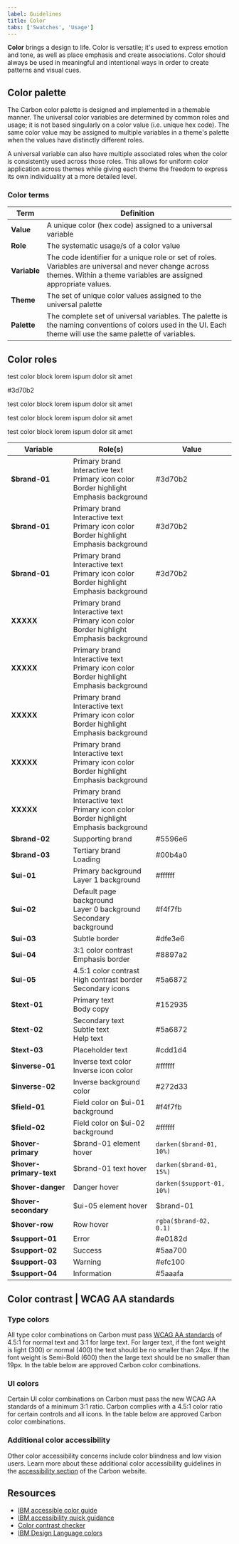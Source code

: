 ```yaml
---
label: Guidelines
title: Color
tabs: ['Swatches', 'Usage']
---
```


<page-intro>**Color** brings a design to life. Color is versatile; it's used to express emotion and tone, as well as place emphasis and create associations. Color should always be used in meaningful and intentional ways in order to create patterns and visual cues.</page-intro>

## Color palette

The Carbon color palette is designed and implemented in a themable manner. The universal color variables are determined by common roles and usage; it is not based singularly on a color value (i.e. unique hex code). The same color value may be assigned to multiple variables in a theme's palette when the values have distinctly different roles.

A universal variable can also have multiple associated roles when the color is consistently used across those roles. This allows for uniform color application across themes while giving each theme the freedom to express its own individuality at a more detailed level.

### Color terms

| Term         | Definition                                                                                                                                                               |
| ------------ | ------------------------------------------------------------------------------------------------------------------------------------------------------------------------ |
| **Value**    | A unique color (hex code) assigned to a universal variable                                                                                                               |
| **Role**     | The systematic usage/s of a color value                                                                                                                                  |
| **Variable** | The code identifier for a unique role or set of roles. Variables are universal and never change across themes. Within a theme variables are assigned appropriate values. |
| **Theme**    | The set of unique color values assigned to the universal palette                                                                                                         |
| **Palette**  | The complete set of universal variables. The palette is the naming conventions of colors used in the UI. Each theme will use the same palette of variables.              |

## Color roles

test color block lorem ispum dolor sit amet

<color-block>#3d70b2</color-block>

test color block lorem ispum dolor sit amet

<color-block size="l" hex="#00aa00"/>

test color block lorem ispum dolor sit amet

test color block lorem ispum dolor sit amet

| Variable                | Role(s)                                                                                                            | Value                                                     |
| ----------------------- | ------------------------------------------------------------------------------------------------------------------ | --------------------------------------------------------- |
| **$brand-01**           | Primary brand <br /> Interactive text <br /> Primary icon color <br /> Border highlight <br /> Emphasis background | <color-block>#3d70b2</color-block>                        |
| **$brand-01**           | Primary brand <br /> Interactive text <br /> Primary icon color <br /> Border highlight <br /> Emphasis background | <color-block size="s">#3d70b2</color-block>               |
| **$brand-01**           | Primary brand <br /> Interactive text <br /> Primary icon color <br /> Border highlight <br /> Emphasis background | <color-block size="s" hex="#ff0000">#3d70b2</color-block> |
| **XXXXX**               | Primary brand <br /> Interactive text <br /> Primary icon color <br /> Border highlight <br /> Emphasis background | <color-block size="s" hex="#00aaff"/>                     |
| **XXXXX**               | Primary brand <br /> Interactive text <br /> Primary icon color <br /> Border highlight <br /> Emphasis background | <color-block size="M" hex="#00aaff"/>                     |
| **XXXXX**               | Primary brand <br /> Interactive text <br /> Primary icon color <br /> Border highlight <br /> Emphasis background | <color-block size="l" hex="#00aaff"/>                     |
| **XXXXX**               | Primary brand <br /> Interactive text <br /> Primary icon color <br /> Border highlight <br /> Emphasis background | <color-block size="200" hex="#00aa00"/>                   |
| **XXXXX**               | Primary brand <br /> Interactive text <br /> Primary icon color <br /> Border highlight <br /> Emphasis background | <color-block size="200" hex="#ff00ff"/>                   |
| **$brand-02**           | Supporting brand                                                                                                   | <color-block>#5596e6</color-block>                        |
| **$brand-03**           | Tertiary brand <br /> Loading                                                                                      | <color-block>#00b4a0</color-block>                        |
| **$ui-01**              | Primary background <br /> Layer 1 background                                                                       | <color-block>#ffffff</color-block>                        |
| **$ui-02**              | Default page background <br /> Layer 0 background <br /> Secondary background                                      | <color-block>#f4f7fb</color-block>                        |
| **$ui-03**              | Subtle border                                                                                                      | <color-block>#dfe3e6</color-block>                        |
| **$ui-04**              | 3:1 color contrast <br /> Emphasis border                                                                          | <color-block>#8897a2</color-block>                        |
| **$ui-05**              | 4.5:1 color contrast <br /> High contrast border <br /> Secondary icons                                            | <color-block>#5a6872</color-block>                        |
| **$text-01**            | Primary text <br /> Body copy                                                                                      | <color-block>#152935</color-block>                        |
| **$text-02**            | Secondary text <br /> Subtle text <br /> Help text                                                                 | <color-block>#5a6872</color-block>                        |
| **$text-03**            | Placeholder text                                                                                                   | <color-block>#cdd1d4</color-block>                        |
| **$inverse-01**         | Inverse text color <br /> Inverse icon color                                                                       | <color-block>#ffffff</color-block>                        |
| **$inverse-02**         | Inverse background color                                                                                           | <color-block>#272d33</color-block>                        |
| **$field-01**           | Field color on $ui-01 background                                                                                   | <color-block>#f4f7fb</color-block>                        |
| **$field-02**           | Field color on $ui-02 background                                                                                   | <color-block>#ffffff</color-block>                        |
| **$hover-primary**      | $brand-01 element hover                                                                                            | `darken($brand-01, 10%)`                                  |
| **$hover-primary-text** | $brand-01 text hover                                                                                               | `darken($brand-01, 15%)`                                  |
| **$hover-danger**       | Danger hover                                                                                                       | `darken($support-01, 10%)`                                |
| **$hover-secondary**    | $ui-05 element hover                                                                                               | $brand-01                                                 |
| **$hover-row**          | Row hover                                                                                                          | `rgba($brand-02, 0.1)`                                    |
| **$support-01**         | Error                                                                                                              | <color-block>#e0182d</color-block>                        |
| **$support-02**         | Success                                                                                                            | <color-block>#5aa700</color-block>                        |
| **$support-03**         | Warning                                                                                                            | <color-block>#efc100</color-block>                        |
| **$support-04**         | Information                                                                                                        | <color-block>#5aaafa</color-block>                        |

## Color contrast | WCAG AA standards

### Type colors

<p>All type color combinations on Carbon must pass <a href="https://www.w3.org/TR/UNDERSTANDING-WCAG20/visual-audio-contrast-contrast.html" target=blank>WCAG AA standards</a> of 4.5:1 for normal text and 3:1 for large text. For larger text, if the font weight is light (300) or normal (400) the text should be no smaller than 24px. If the font weight is Semi-Bold (600) then the large text should be no smaller than 19px. In the table below are approved Carbon color combinations.</p>

<div data-insert-component="ColorContrast"></div>

### UI colors

Certain UI color combinations on Carbon must pass the new WCAG AA standards of a minimum 3:1 ratio. Carbon complies with a 4.5:1 color ratio for certain controls and all icons. In the table below are approved Carbon color combinations.

<div data-insert-component="UIColorContrast"></div>

### Additional color accessibility

Other color accessibility concerns include color blindness and low vision users. Learn more about these additional color accessibility guidelines in the [accessibility section](http://carbondesignsystem.com/guidelines/accessibility/color) of the Carbon website.

## Resources

- <a href="https://www.w3.org/TR/UNDERSTANDING-WCAG20/visual-audio-contrast-contrast.html" target=blank>IBM accessible color guide</a>
- <a href="https://w3.ibm.com/able/devtest/quick/" target=blank>IBM accessibility quick guidance</a>
- <a href="https://marijohannessen.github.io/color-contrast-checker/" target=blank>Color contrast checker</a>
- <a href="https://www.ibm.com/design/language/resources/color-library" target=blank>IBM Design Language colors</a>
